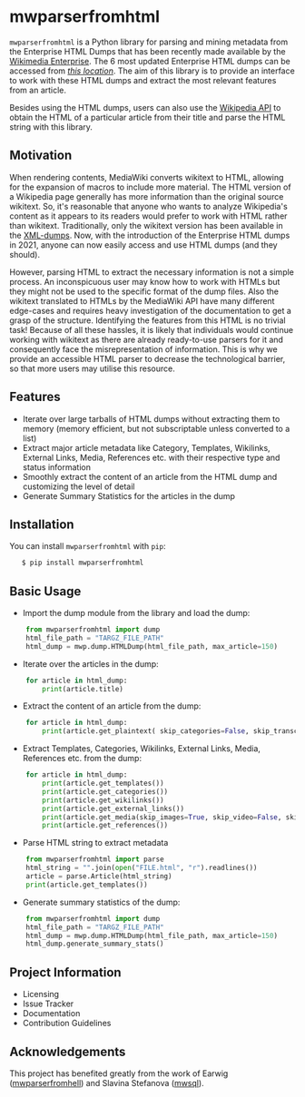 # mwparserfromhtml

`mwparserfromhtml` is a Python library for parsing and mining metadata from the Enterprise HTML Dumps that has been recently made available by the [Wikimedia Enterprise](https://enterprise.wikimedia.com/). The 6 most updated Enterprise HTML dumps can be accessed from [*this location*](https://dumps.wikimedia.org/other/enterprise_html/runs/). The aim of this library is to provide an interface to work with these HTML dumps and extract the most relevant features from an article.

Besides using the HTML dumps, users can also use the [Wikipedia API](https://en.wikipedia.org/api/rest_v1/#/Page%20content/get_page_html__title_) to obtain the HTML of a particular article from their title and parse the HTML string with this library.

## Motivation
When rendering contents, MediaWiki converts wikitext to HTML, allowing for the expansion of macros to include more material. The HTML version of a Wikipedia page generally has more information than the original source wikitext. So, it's reasonable that anyone who wants to analyze Wikipedia's content as it appears to its readers would prefer to work with HTML rather than wikitext. Traditionally, only the wikitext version has been available in the [XML-dumps](https://dumps.wikimedia.org/backup-index.html). Now, with the introduction of the Enterprise HTML dumps in 2021, anyone can now easily access and use HTML dumps (and they should). 

However, parsing HTML to extract the necessary information is not a simple process. An inconspicuous user may know how to work with HTMLs but they might not be used to the specific format of the dump files. Also the wikitext translated to HTMLs by the MediaWiki API have many different edge-cases and requires heavy investigation of the documentation to get a grasp of the structure. Identifying the features from this HTML is no trivial task! Because of all these hassles, it is likely that individuals would continue working with wikitext as there are already ready-to-use parsers for it and consequently face the misrepresentation of information. This is why we provide an accessible HTML parser to decrease the technological barrier, so that more users may utilise this resource. 

## Features
* Iterate over large tarballs of HTML dumps without extracting them to memory (memory efficient, but not subscriptable unless converted to a list)
* Extract major article metadata like Category, Templates, Wikilinks, External Links, Media, References etc. with their respective type and status information
* Smoothly extract the content of an article from the HTML dump and customizing the level of detail
* Generate Summary Statistics for the articles in the dump


## Installation

You can install ``mwparserfromhtml`` with ``pip``:

```bash
   $ pip install mwparserfromhtml
```

## Basic Usage 

* Import the dump module from the library and load the dump:

```python
    from mwparserfromhtml import dump
    html_file_path = "TARGZ_FILE_PATH"
    html_dump = mwp.dump.HTMLDump(html_file_path, max_article=150)
```

* Iterate over the articles in the dump:

```python
    for article in html_dump:
        print(article.title)
```

* Extract the content of an article from the dump:

```python
    for article in html_dump:
        print(article.get_plaintext( skip_categories=False, skip_transclusion=False, skip_headers=False))
```

* Extract Templates, Categories, Wikilinks, External Links, Media, References etc. from the dump:

```python
    for article in html_dump:
        print(article.get_templates())
        print(article.get_categories())
        print(article.get_wikilinks())
        print(article.get_external_links())
        print(article.get_media(skip_images=True, skip_video=False, skip_audio=False))
        print(article.get_references())
```

* Parse HTML string to extract metadata 
```python
    from mwparserfromhtml import parse
    html_string = "".join(open("FILE.html", "r").readlines())
    article = parse.Article(html_string)
    print(article.get_templates())
```

* Generate summary statistics of the dump:

```python
    from mwparserfromhtml import dump
    html_file_path = "TARGZ_FILE_PATH"
    html_dump = mwp.dump.HTMLDump(html_file_path, max_article=150)
    html_dump.generate_summary_stats()
```
## Project Information 
- Licensing 
- Issue Tracker 
- Documentation 
- Contribution Guidelines
 
## Acknowledgements

This project has benefited greatly from the work of Earwig ([mwparserfromhell]()) and Slavina Stefanova ([mwsql]()). 
